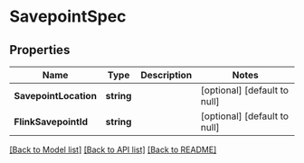 # SavepointSpec

## Properties
Name | Type | Description | Notes
------------ | ------------- | ------------- | -------------
**SavepointLocation** | **string** |  | [optional] [default to null]
**FlinkSavepointId** | **string** |  | [optional] [default to null]

[[Back to Model list]](../README.md#documentation-for-models) [[Back to API list]](../README.md#documentation-for-api-endpoints) [[Back to README]](../README.md)


